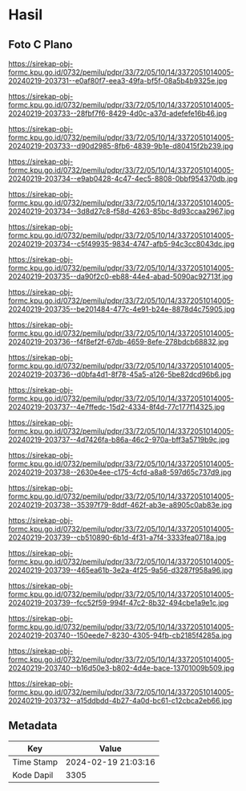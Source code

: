 # Hasil

## Foto C Plano

https://sirekap-obj-formc.kpu.go.id/0732/pemilu/pdpr/33/72/05/10/14/3372051014005-20240219-203731--e0af80f7-eea3-49fa-bf5f-08a5b4b9325e.jpg

https://sirekap-obj-formc.kpu.go.id/0732/pemilu/pdpr/33/72/05/10/14/3372051014005-20240219-203733--28fbf7f6-8429-4d0c-a37d-adefefe16b46.jpg

https://sirekap-obj-formc.kpu.go.id/0732/pemilu/pdpr/33/72/05/10/14/3372051014005-20240219-203733--d90d2985-8fb6-4839-9b1e-d80415f2b239.jpg

https://sirekap-obj-formc.kpu.go.id/0732/pemilu/pdpr/33/72/05/10/14/3372051014005-20240219-203734--e9ab0428-4c47-4ec5-8808-0bbf954370db.jpg

https://sirekap-obj-formc.kpu.go.id/0732/pemilu/pdpr/33/72/05/10/14/3372051014005-20240219-203734--3d8d27c8-f58d-4263-85bc-8d93ccaa2967.jpg

https://sirekap-obj-formc.kpu.go.id/0732/pemilu/pdpr/33/72/05/10/14/3372051014005-20240219-203734--c5f49935-9834-4747-afb5-94c3cc8043dc.jpg

https://sirekap-obj-formc.kpu.go.id/0732/pemilu/pdpr/33/72/05/10/14/3372051014005-20240219-203735--da90f2c0-eb88-44e4-abad-5090ac92713f.jpg

https://sirekap-obj-formc.kpu.go.id/0732/pemilu/pdpr/33/72/05/10/14/3372051014005-20240219-203735--be201484-477c-4e91-b24e-8878d4c75905.jpg

https://sirekap-obj-formc.kpu.go.id/0732/pemilu/pdpr/33/72/05/10/14/3372051014005-20240219-203736--f4f8ef2f-67db-4659-8efe-278bdcb68832.jpg

https://sirekap-obj-formc.kpu.go.id/0732/pemilu/pdpr/33/72/05/10/14/3372051014005-20240219-203736--d0bfa4d1-8f78-45a5-a126-5be82dcd96b6.jpg

https://sirekap-obj-formc.kpu.go.id/0732/pemilu/pdpr/33/72/05/10/14/3372051014005-20240219-203737--4e7ffedc-15d2-4334-8f4d-77c177f14325.jpg

https://sirekap-obj-formc.kpu.go.id/0732/pemilu/pdpr/33/72/05/10/14/3372051014005-20240219-203737--4d7426fa-b86a-46c2-970a-bff3a5719b9c.jpg

https://sirekap-obj-formc.kpu.go.id/0732/pemilu/pdpr/33/72/05/10/14/3372051014005-20240219-203738--2630e4ee-c175-4cfd-a8a8-597d65c737d9.jpg

https://sirekap-obj-formc.kpu.go.id/0732/pemilu/pdpr/33/72/05/10/14/3372051014005-20240219-203738--35397f79-8ddf-462f-ab3e-a8905c0ab83e.jpg

https://sirekap-obj-formc.kpu.go.id/0732/pemilu/pdpr/33/72/05/10/14/3372051014005-20240219-203739--cb510890-6b1d-4f31-a7f4-3333fea0718a.jpg

https://sirekap-obj-formc.kpu.go.id/0732/pemilu/pdpr/33/72/05/10/14/3372051014005-20240219-203739--465ea61b-3e2a-4f25-9a56-d3287f958a96.jpg

https://sirekap-obj-formc.kpu.go.id/0732/pemilu/pdpr/33/72/05/10/14/3372051014005-20240219-203739--fcc52f59-994f-47c2-8b32-494cbe1a9e1c.jpg

https://sirekap-obj-formc.kpu.go.id/0732/pemilu/pdpr/33/72/05/10/14/3372051014005-20240219-203740--150eede7-8230-4305-94fb-cb2185f4285a.jpg

https://sirekap-obj-formc.kpu.go.id/0732/pemilu/pdpr/33/72/05/10/14/3372051014005-20240219-203740--b16d50e3-b802-4d4e-bace-13701009b509.jpg

https://sirekap-obj-formc.kpu.go.id/0732/pemilu/pdpr/33/72/05/10/14/3372051014005-20240219-203732--a15ddbdd-4b27-4a0d-bc61-c12cbca2eb66.jpg


## Metadata

| Key        | Value               |
| ---------- | ------------------- |
| Time Stamp | 2024-02-19 21:03:16 |
| Kode Dapil | 3305                |




